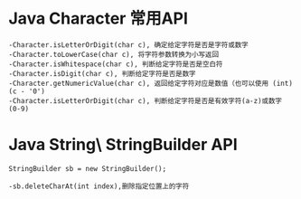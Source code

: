 # Java Character 常用API

	-Character.isLetterOrDigit(char c), 确定给定字符是否是字符或数字
	-Character.toLowerCase(char c), 将字符参数转换为小写返回
	-Character.isWhitespace(char c), 判断给定字符是否是空白符
	-Character.isDigit(char c), 判断给定字符是否是数字
	-Character.getNumericValue(char c), 返回给定字符对应是数值（也可以使用 (int)(c - '0') 
	-Character.isLetterOrDigit(char c), 判断给定字符是否是有效字符(a-z)或数字(0-9)

# Java String\ StringBuilder API
	StringBuilder sb = new StringBuilder();

	-sb.deleteCharAt(int index),删除指定位置上的字符